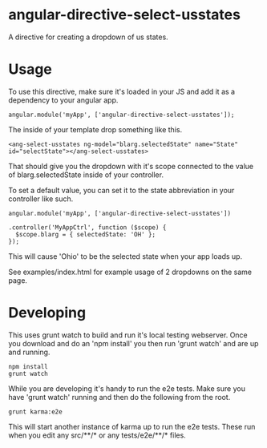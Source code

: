 # angular-directive-select-usstates

A directive for creating a dropdown of us states.

# Usage

To use this directive, make sure it's loaded in your JS and add it as a dependency to your angular app.

	angular.module('myApp', ['angular-directive-select-usstates']);

The inside of your template drop something like this.

	<ang-select-usstates ng-model="blarg.selectedState" name="State" id="selectState"></ang-select-usstates>

That should give you the dropdown with it's scope connected to the value of blarg.selectedState inside of your controller.

To set a default value, you can set it to the state abbreviation in your controller like such.

    angular.module('myApp', ['angular-directive-select-usstates'])

    .controller('MyAppCtrl', function ($scope) {
      $scope.blarg = { selectedState: 'OH' };
    });

This will cause 'Ohio' to be the selected state when your app loads up.

See examples/index.html for example usage of 2 dropdowns on the same page.

# Developing
This uses grunt watch to build and run it's local testing webserver. Once you download and do an 'npm install' you then run 'grunt watch' and are up and running.

	npm install
	grunt watch

While you are developing it's handy to run the e2e tests. Make sure you have 'grunt watch' running and then do the following from the root.

	grunt karma:e2e
	
This will start another instance of karma up to run the e2e tests. These run when you edit any src/\*\*/* or any tests/e2e/\*\*/* files.